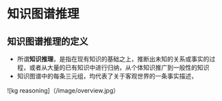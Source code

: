 # 知识图谱推理
## 知识图谱推理的定义
* 所谓**知识推理**，是指在现有知识的基础之上，推断出未知的关系或事实的过程，或者从大量的已有知识中进行归纳，从个体知识推广到一般性的知识
* 知识图谱中的每条三元组，均代表了关于客观世界的一条事实描述，

![kg reasoning]（/image/overview.jpg）
